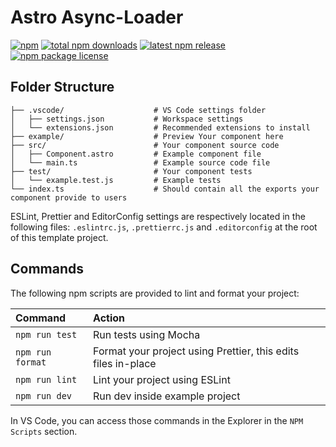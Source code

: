 # Astro Async-Loader

[![npm](https://badgen.net/badge/icon/npm?icon=npm&label)](https://www.npmjs.com)
[![total npm downloads](https://badgen.net/npm/dt/astro-async-loader)](https://www.npmjs.com/package/astro-async-loader)
[![latest npm release](https://img.shields.io/npm/v/astro-async-loader)](https://www.npmjs.com/package/astro-async-loader?activeTab=versions)
[![npm package license](https://badgen.net/npm/license/astro-async-loader)](https://www.npmjs.com/package/astro-async-loader)

## Folder Structure

```plaintext
├── .vscode/                    # VS Code settings folder
│   ├── settings.json           # Workspace settings
│   └── extensions.json         # Recommended extensions to install
├── example/                    # Preview Your component here
├── src/                        # Your component source code
│   ├── Component.astro         # Example component file
│   └── main.ts                 # Example source code file
├── test/                       # Your component tests
│   └── example.test.js         # Example tests
└── index.ts                    # Should contain all the exports your component provide to users
```

ESLint, Prettier and EditorConfig settings are respectively located in the following files: `.eslintrc.js`, `.prettierrc.js` and `.editorconfig` at the root of this template project.

## Commands

The following npm scripts are provided to lint and format your project:

| Command          | Action                                                        |
| :--------------- | :------------------------------------------------------------ |
| `npm run test`   | Run tests using Mocha                                         |
| `npm run format` | Format your project using Prettier, this edits files in-place |
| `npm run lint`   | Lint your project using ESLint                                |
| `npm run dev`    | Run dev inside example project                                |

In VS Code, you can access those commands in the Explorer in the `NPM Scripts` section.
